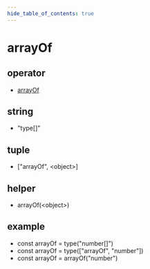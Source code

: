 ```yaml
---
hide_table_of_contents: true
---
```


# arrayOf

## operator

-   [arrayOf](./arrayof.md)

## string

-   "type[]"

## tuple

-   ["arrayOf", &lt;object&gt;]

## helper

-   arrayOf(&lt;object&gt;)

## example

-   const arrayOf = type("number[]") <br/>
-   const arrayOf = type(["arrayOf", "number"]) <br/>
-   const arrayOf = arrayOf("number") <br/>
